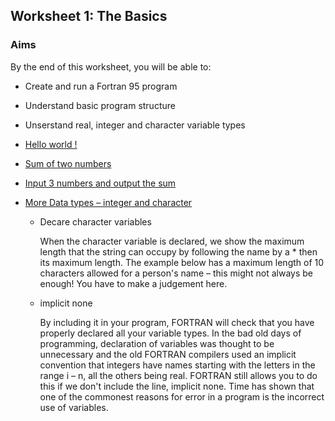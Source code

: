 ## Worksheet 1: The Basics

### Aims
  By the end of this worksheet, you will be able to:
  - Create and run a Fortran 95 program
  - Understand basic program structure
  - Unserstand real, integer and character variable types

- [Hello world !](1.1.f95)
- [Sum of two numbers](1.2.f95)
- [Input 3 numbers and output the sum](1.3.f95)
- [More Data types – integer and character](1.4.f95)
  - Decare character variables

     When the character variable is declared, we show the maximum length that the string can occupy by following the name by a * then its maximum length. The example below has a maximum length of 10 characters allowed for a person's name – this might not always be enough! You have to make a judgement here.

  
  - implicit none

     By including it in your program, FORTRAN will check that you have properly declared all your variable types. In the bad old days of programming, declaration of variables was thought to be unnecessary and the old FORTRAN compilers used an implicit convention that integers have names starting with the letters in the range i – n, all the others being real. FORTRAN still allows you to do this if we don't include the line, implicit none. Time has shown that one of the commonest reasons for error in a program is the incorrect use of variables.